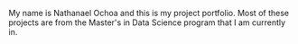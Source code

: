 My name is Nathanael Ochoa and this is my project portfolio. Most of these projects are from the Master's in Data Science program that I am currently in.
